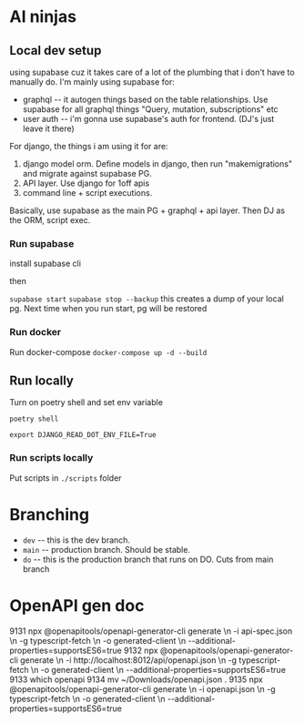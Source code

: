 # AI ninjas

## Local dev setup

using supabase cuz it takes care of a lot of the plumbing that i don't have to manually do.
I'm mainly using supabase for:
- graphql -- it autogen things based on the table relationships. Use supabase for all graphql things "Query, mutation, subscriptions" etc
- user auth -- i'm gonna use supabase's auth for frontend. (DJ's just leave it there)

For django, the things i am using it for are:
1. django model orm. Define models in django, then run "makemigrations" and migrate against supabase PG.
2. API layer. Use django for 1off apis
3. command line + script executions. 

Basically, use supabase as the main PG + graphql + api layer. Then DJ as the ORM, script exec.


### Run supabase
install supabase cli

then

`supabase start`
`supabase stop --backup` this creates a dump of your local pg. Next time when you run start, pg will be restored

### Run docker
Run docker-compose
`docker-compose up -d --build`



## Run locally

Turn on poetry shell and set env variable

```
poetry shell

export DJANGO_READ_DOT_ENV_FILE=True

```

### Run scripts locally
Put scripts in `./scripts` folder


# Branching

* `dev` -- this is the dev branch.
* `main` -- production branch. Should be stable.
* `do` -- this is the production branch that runs on DO. Cuts from main branch


# OpenAPI gen doc
9131  npx @openapitools/openapi-generator-cli generate \\n  -i api-spec.json \\n  -g typescript-fetch \\n  -o generated-client \\n  --additional-properties=supportsES6=true
 9132  npx @openapitools/openapi-generator-cli generate \\n  -i http://localhost:8012/api/openapi.json \\n  -g typescript-fetch \\n  -o generated-client \\n  --additional-properties=supportsES6=true
 9133  which openapi
 9134  mv ~/Downloads/openapi.json .
 9135  npx @openapitools/openapi-generator-cli generate \\n  -i openapi.json \\n  -g typescript-fetch \\n  -o generated-client \\n  --additional-properties=supportsES6=true